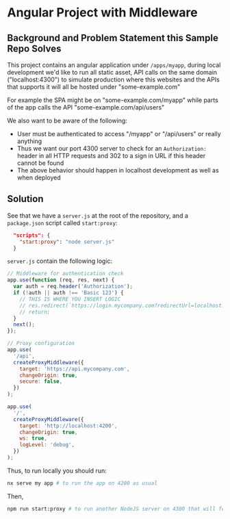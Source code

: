 # Angular Project with Middleware

## Background and Problem Statement this Sample Repo Solves

This project contains an angular application under `/apps/myapp`, during local development we'd like to run all static asset, API calls on the same domain ("localhost:4300") to simulate production where this websites and the APIs that supports it will all be hosted under "some-example.com"

For example the SPA might be on "some-example.com/myapp" while parts of the app calls the API "some-example.com/api/users"

We also want to be aware of the following:

- User must be authenticated to access "/myapp" or "/api/users" or really anything
- Thus we want our port 4300 server to check for an `Authorization: ` header in all HTTP requests and 302 to a sign in URL if this header cannot be found
- The above behavior should happen in localhost development as well as when deployed

## Solution

See that we have a `server.js` at the root of the repository, and a `package.json` script called `start:proxy`:

```json
  "scripts": {
    "start:proxy": "node server.js"
  }
```

`server.js` contain the following logic:

```js
// Middleware for authentication check
app.use(function (req, res, next) {
  var auth = req.header('Authorization');
  if (!auth || auth !== 'Basic 123') {
    // THIS IS WHERE YOU INSERT LOGIC
    // res.redirect(`https://login.mycompany.com?redirectUrl=localhost:4300`);
    // return;
  }
  next();
});

// Proxy configuration
app.use(
  '/api',
  createProxyMiddleware({
    target: 'https://api.mycompany.com',
    changeOrigin: true,
    secure: false,
  })
);

app.use(
  '/',
  createProxyMiddleware({
    target: 'http://localhost:4200',
    changeOrigin: true,
    ws: true,
    logLevel: 'debug',
  })
);
```

Thus, to run locally you should run:

```bash
nx serve my app # to run the app on 4200 as usual
```

Then,

```bash
npm run start:proxy # to run another NodeJS server on 4300 that will forward to 4200 once the user has authenticated or else redirect to sign in page and redirect to localhost:4300 again
```
